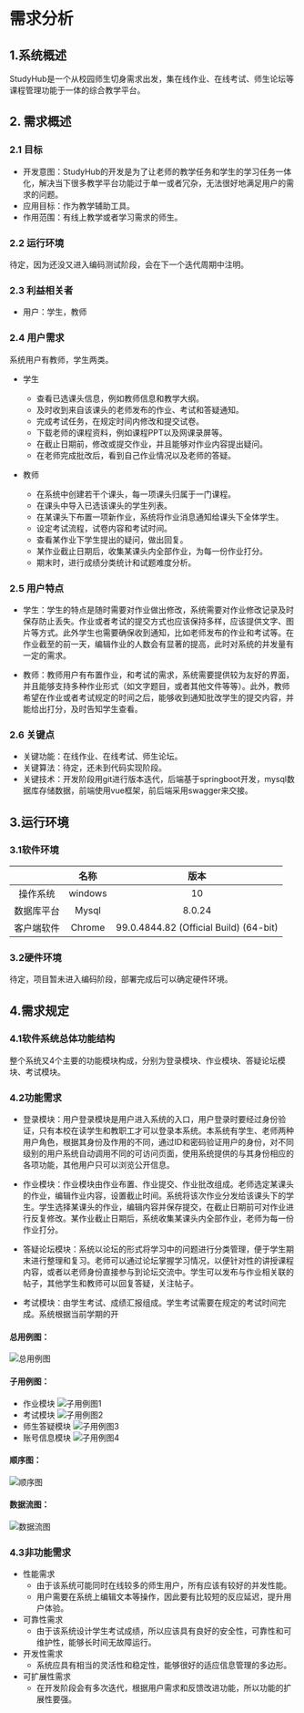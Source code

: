 # 需求分析

## 1.系统概述
StudyHub是一个从校园师生切身需求出发，集在线作业、在线考试、师生论坛等课程管理功能于一体的综合教学平台。

## 2. 需求概述
### **2.1 目标**
+ 开发意图：StudyHub的开发是为了让老师的教学任务和学生的学习任务一体化，解决当下很多教学平台功能过于单一或者冗杂，无法很好地满足用户的需求的问题。
+ 应用目标：作为教学辅助工具。
+ 作用范围：有线上教学或者学习需求的师生。
  
### **2.2 运行环境**
  待定，因为还没又进入编码测试阶段，会在下一个迭代周期中注明。



### **2.3 利益相关者**
- 用户：学生，教师

### **2.4 用户需求**

系统用户有教师，学生两类。

- 学生
  + 查看已选课头信息，例如教师信息和教学大纲。
  + 及时收到来自该课头的老师发布的作业、考试和答疑通知。
  + 完成考试任务，在规定时间内修改和提交试卷。
  + 下载老师的课程资料，例如课程PPT以及网课录屏等。
  + 在截止日期前，修改或提交作业，并且能够对作业内容提出疑问。
  + 在老师完成批改后，看到自己作业情况以及老师的答疑。



- 教师
  + 在系统中创建若干个课头，每一项课头归属于一门课程。
  + 在课头中导入已选该课头的学生列表。
  + 在某课头下布置一项新作业，系统将作业消息通知给课头下全体学生。
  + 设定考试流程，试卷内容和考试时间。
  + 查看某作业下学生提出的疑问，做出回复。
  + 某作业截止日期后，收集某课头内全部作业，为每一份作业打分。
  + 期末时，进行成绩分类统计和试题难度分析。
  

### **2.5  用户特点**

  + 学生：学生的特点是随时需要对作业做出修改，系统需要对作业修改记录及时保存防止丢失。作业或者考试的提交方式也应该保持多样，应该提供文字、图片等方式。此外学生也需要确保收到通知，比如老师发布的作业和考试等。在作业截至的前一天，编辑作业的人数会有显著的提高，此时对系统的并发量有一定的需求。
  
  + 教师：教师用户有布置作业，和考试的需求，系统需要提供较为友好的界面，并且能够支持多种作业形式（如文字题目，或者其他文件等等）。此外，教师希望在作业或者考试规定的时间之后，能够收到通知批改学生的提交内容，并能给出打分，及时告知学生查看。
  
### **2.6 关键点**
+ 关键功能：在线作业、在线考试、师生论坛。
+ 关键算法：待定，还未到代码实现阶段。
+ 关键技术：开发阶段用git进行版本迭代，后端基于springboot开发，mysql数据库存储数据，前端使用vue框架，前后端采用swagger来交接。


  
## 3.运行环境
### **3.1软件环境**

| | 名称 | 版本|
| :----: |:----: |:----: |
|操作系统|windows|10|
|数据库平台|Mysql|8.0.24|
|客户端软件|Chrome|99.0.4844.82 (Official Build) (64-bit)|

### **3.2硬件环境**
待定，项目暂未进入编码阶段，部署完成后可以确定硬件环境。
  

## 4.需求规定
###  **4.1软件系统总体功能结构**
   整个系统又4个主要的功能模块构成，分别为登录模块、作业模块、答疑论坛模块、考试模块。

### **4.2功能需求**
+ 登录模块：用户登录模块是用户进入系统的入口，用户登录时要经过身份验证，只有本校在读学生和教职工才可以登录本系统。本系统有学生、老师两种用户角色，根据其身份及作用的不同，通过ID和密码验证用户的身份，对不同级别的用户系统自动调用不同的可访问页面，使用系统提供的与其身份相应的各项功能，其他用户只可以浏览公开信息。

+ 作业模块：作业模块由作业布置、作业提交、作业批改组成。老师选定某课头的作业，编辑作业内容，设置截止时间。系统将该次作业分发给该课头下的学生。学生选择某课头的作业，编辑内容并保存提交，在截止日期前可对作业进行反复修改。某作业截止日期后，系统收集某课头内全部作业，老师为每一份作业打分。

+ 答疑论坛模块：系统以论坛的形式将学习中的问题进行分类管理，便于学生期末进行整理和复习。老师可以通过论坛掌握学习情况，以便针对性的讲授课程内容，或者以老师身份直接参与到论坛交流中。学生可以发布与作业相关联的帖子，其他学生和教师可以回复答疑，关注帖子。

+ 考试模块：由学生考试、成绩汇报组成。学生考试需要在规定的考试时间完成。系统根据当前学期的开
#### 总用例图：
![总用例图](./imgs/20220410213913.png)
#### 子用例图：
+ 作业模块
  ![子用例图1](./imgs/20220403150450.png)
+ 考试模块
 ![子用例图2](./imgs/20220403150612.png)
+ 师生答疑模块
  ![子用例图3](./imgs/20220403150621.png)
+ 账号信息模块
  ![子用例图4](./imgs/20220403150636.png)

#### 顺序图：
 ![顺序图](./imgs/shunxutu.png)
#### 数据流图：
 ![数据流图](./imgs/20220410220050.png)



### **4.3非功能需求**
- 性能需求 
  + 由于该系统可能同时在线较多的师生用户，所有应该有较好的并发性能。
  + 用户需要在系统上编辑文本等操作，因此要有比较短的反应延迟，提升用户体验。
- 可靠性需求
  + 由于该系统设计学生考试成绩，所以应该具有良好的安全性，可靠性和可维护性，能够长时间无故障运行。
- 开发性需求
  + 系统应具有相当的灵活性和稳定性，能够很好的适应信息管理的多边形。
- 可扩展性需求
  + 在开发阶段会有多次迭代，根据用户需求和反馈改进功能，所以功能的扩展性要强。 



